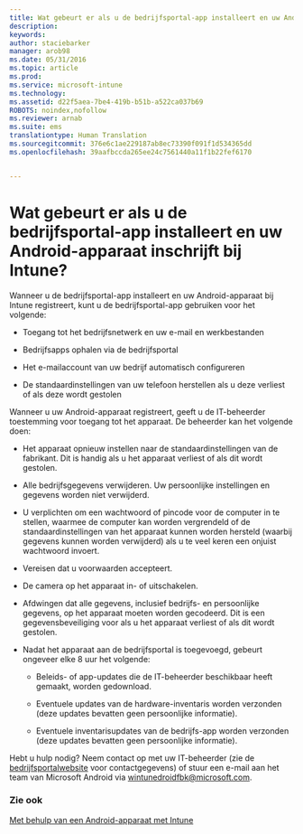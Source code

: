 ```yaml
---
title: Wat gebeurt er als u de bedrijfsportal-app installeert en uw Android-apparaat inschrijft bij Intune? | Microsoft Intune
description: 
keywords: 
author: staciebarker
manager: arob98
ms.date: 05/31/2016
ms.topic: article
ms.prod: 
ms.service: microsoft-intune
ms.technology: 
ms.assetid: d22f5aea-7be4-419b-b51b-a522ca037b69
ROBOTS: noindex,nofollow
ms.reviewer: arnab
ms.suite: ems
translationtype: Human Translation
ms.sourcegitcommit: 376e6c1ae229187ab8ec73390f091f1d534365dd
ms.openlocfilehash: 39aafbccda265ee24c7561440a11f1b22fef6170


---
```



# Wat gebeurt er als u de bedrijfsportal-app installeert en uw Android-apparaat inschrijft bij Intune?

Wanneer u de bedrijfsportal-app installeert en uw Android-apparaat bij Intune registreert, kunt u de bedrijfsportal-app gebruiken voor het volgende:

-   Toegang tot het bedrijfsnetwerk en uw e-mail en werkbestanden

-   Bedrijfsapps ophalen via de bedrijfsportal

-   Het e-mailaccount van uw bedrijf automatisch configureren

-   De standaardinstellingen van uw telefoon herstellen als u deze verliest of als deze wordt gestolen

Wanneer u uw Android-apparaat registreert, geeft u de IT-beheerder toestemming voor toegang tot het apparaat. De beheerder kan het volgende doen:

-   Het apparaat opnieuw instellen naar de standaardinstellingen van de fabrikant. Dit is handig als u het apparaat verliest of als dit wordt gestolen.

-   Alle bedrijfsgegevens verwijderen. Uw persoonlijke instellingen en gegevens worden niet verwijderd.

-   U verplichten om een wachtwoord of pincode voor de computer in te stellen, waarmee de computer kan worden vergrendeld of de standaardinstellingen van het apparaat kunnen worden hersteld (waarbij gegevens kunnen worden verwijderd) als u te veel keren een onjuist wachtwoord invoert.

-   Vereisen dat u voorwaarden accepteert.

-   De camera op het apparaat in- of uitschakelen.

-   Afdwingen dat alle gegevens, inclusief bedrijfs- en persoonlijke gegevens, op het apparaat moeten worden gecodeerd. Dit is een gegevensbeveiliging voor als u het apparaat verliest of als dit wordt gestolen.

-   Nadat het apparaat aan de bedrijfsportal is toegevoegd, gebeurt ongeveer elke 8 uur het volgende:

    -   Beleids- of app-updates die de IT-beheerder beschikbaar heeft gemaakt, worden gedownload.

    -   Eventuele updates van de hardware-inventaris worden verzonden (deze updates bevatten geen persoonlijke informatie).

    -   Eventuele inventarisupdates van de bedrijfs-app worden verzonden (deze updates bevatten geen persoonlijke informatie).

Hebt u hulp nodig? Neem contact op met uw IT-beheerder (zie de [bedrijfsportalwebsite](http://portal.manage.microsoft.com) voor contactgegevens) of stuur een e-mail aan het team van Microsoft Android via wintunedroidfbk@microsoft.com.


### Zie ook
[Met behulp van een Android-apparaat met Intune](using-your-android-device-with-intune.md)


<!--HONumber=Jul16_HO3-->


